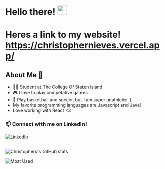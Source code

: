 # Hello there! <img src="https://raw.githubusercontent.com/MartinHeinz/MartinHeinz/master/wave.gif" width="30px">
# Heres a link to my website! https://christophernieves.vercel.app/
## About Me 🥸
- 👨‍🎓 Student at The College Of Staten island
- 🎮 I love to play competative games
- 🏀 Play basketball and soccer, but I am super unathletic :(
- My favorite programming languages are Javascript and Java!
- Love working with React <3
### 📫 Connect with me on LinkedIn!
[![LinkedIn](https://logos-download.com/wp-content/uploads/2016/03/LinkedIn_Logo_2019.png)](https://www.linkedin.com/in/christopher-nieves/)
##
![Christophers's GitHub stats](https://github-readme-stats.vercel.app/api?username=chrisnieves60&theme=dark&show_icons=true)

![Most Used](https://github-readme-stats.vercel.app/api/top-langs/?username=chrisnieves60&theme=dark&layout=compact&card_width=445&langs_count=10)

